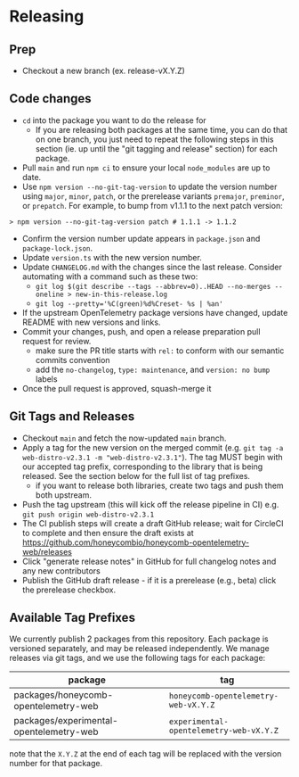 # Releasing

## Prep
- Checkout a new branch (ex. release-vX.Y.Z)

## Code changes
- `cd` into the package you want to do the release for
  - If you are releasing both packages at the same time, you can do that on one branch, you just need to repeat the following steps in this section (ie. up until the "git tagging and release" section) for each package.
- Pull `main` and run `npm ci` to ensure your local `node_modules` are up to date.
- Use `npm version --no-git-tag-version` to update the version number using `major`, `minor`, `patch`, or the prerelease variants `premajor`, `preminor`, or `prepatch`.
  For example, to bump from v1.1.1 to the next patch version:

```shell
> npm version --no-git-tag-version patch # 1.1.1 -> 1.1.2
```

- Confirm the version number update appears in `package.json` and `package-lock.json`.
- Update `version.ts` with the new version number.
- Update `CHANGELOG.md` with the changes since the last release. Consider automating with a command such as these two:
  - `git log $(git describe --tags --abbrev=0)..HEAD --no-merges --oneline > new-in-this-release.log`
  - `git log --pretty='%C(green)%d%Creset- %s | %an'`
- If the upstream OpenTelemetry package versions have changed, update README with new versions and links.
- Commit your changes, push, and open a release preparation pull request for review.
  - make sure the PR title starts with `rel:` to conform with our semantic commits convention
  - add the `no-changelog`, `type: maintenance`, and `version: no bump` labels
- Once the pull request is approved, squash-merge it

## Git Tags and Releases
- Checkout `main` and fetch the now-updated `main` branch.
- Apply a tag for the new version on the merged commit (e.g. `git tag -a web-distro-v2.3.1 -m "web-distro-v2.3.1"`). The tag MUST begin with our accepted tag prefix, corresponding to the library that is being released. See the section below for the full list of tag prefixes.
  - if you want to release both libraries, create two tags and push them both upstream.
- Push the tag upstream (this will kick off the release pipeline in CI) e.g. `git push origin web-distro-v2.3.1`
- The CI publish steps will create a draft GitHub release; wait for CircleCI to complete and then ensure the draft exists at https://github.com/honeycombio/honeycomb-opentelemetry-web/releases
- Click "generate release notes" in GitHub for full changelog notes and any new contributors
- Publish the GitHub draft release - if it is a prerelease (e.g., beta) click the prerelease checkbox.

## Available Tag Prefixes
We currently publish 2 packages from this repository. Each package is versioned separately, and may be released independently. We manage releases via git tags, and we use the following tags for each package:

| package                                        | tag                                           |
|------------------------------------------------|-----------------------------------------------|
| packages/honeycomb-opentelemetry-web           | `honeycomb-opentelemetry-web-vX.Y.Z`          |
| packages/experimental-opentelemetry-web        | `experimental-opentelemetry-web-vX.Y.Z`       |

note that the `X.Y.Z` at the end of each tag will be replaced with the version number for that package.
